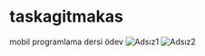 # taskagitmakas
mobil programlama dersi ödev
![Adsız1](https://user-images.githubusercontent.com/99871784/229344000-17ae9f4d-6eaa-4a46-9dea-c624530860da.png)
![Adsız2](https://user-images.githubusercontent.com/99871784/229344002-2de7ddfc-d9ce-4f54-b1ce-3b76e8d91c00.png)
